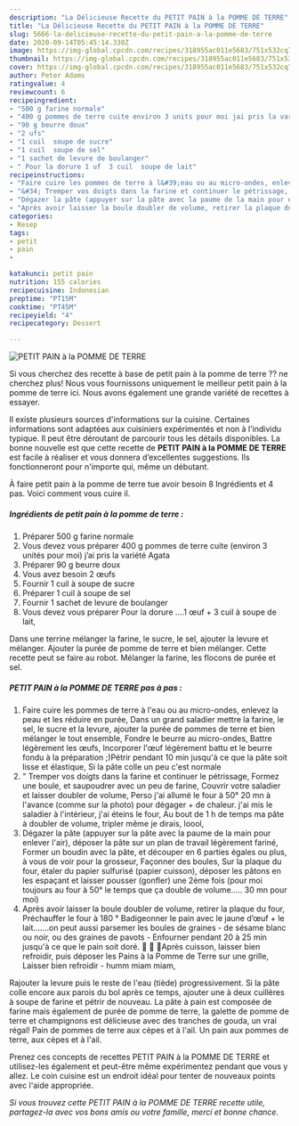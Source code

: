 ```yaml
---
description: "La Délicieuse Recette du PETIT PAIN à la POMME DE TERRE"
title: "La Délicieuse Recette du PETIT PAIN à la POMME DE TERRE"
slug: 5666-la-delicieuse-recette-du-petit-pain-a-la-pomme-de-terre
date: 2020-09-14T05:45:14.330Z
image: https://img-global.cpcdn.com/recipes/318955ac011e5683/751x532cq70/petit-pain-a-la-pomme-de-terre-photo-principale-de-la-recette.jpg
thumbnail: https://img-global.cpcdn.com/recipes/318955ac011e5683/751x532cq70/petit-pain-a-la-pomme-de-terre-photo-principale-de-la-recette.jpg
cover: https://img-global.cpcdn.com/recipes/318955ac011e5683/751x532cq70/petit-pain-a-la-pomme-de-terre-photo-principale-de-la-recette.jpg
author: Peter Adams
ratingvalue: 4
reviewcount: 6
recipeingredient:
- "500 g farine normale"
- "400 g pommes de terre cuite environ 3 units pour moi jai pris la varit Agata"
- "90 g beurre doux"
- "2 ufs"
- "1 cuil  soupe de sucre"
- "1 cuil  soupe de sel"
- "1 sachet de levure de boulanger"
- " Pour la dorure 1 uf  3 cuil  soupe de lait"
recipeinstructions:
- "Faire cuire les pommes de terre à l&#39;eau ou au micro-ondes, enlevez la peau et les réduire en purée, Dans un grand saladier mettre la farine, le sel, le sucre et la levure, ajouter la purée de pommes de terre et bien mélanger le tout ensemble, Fondre le beurre au micro-ondes, Battre légèrement les œufs, Incorporer l&#39;œuf légèrement battu et le beurre fondu à la préparation ;)Pétrir pendant 10 min jusqu&#39;à ce que la pâte soit lisse et élastique, Si la pâte colle un peu c&#39;est normale"
- "&#34; Tremper vos doigts dans la farine et continuer le pétrissage, Formez une boule, et saupoudrer avec un peu de farine, Couvrir votre saladier et laisser doubler de volume, Perso j&#39;ai allumé le four à 50° 20 mn à l&#39;avance (comme sur la photo) pour dégager + de chaleur. j&#39;ai mis le saladier à l&#39;intérieur, j&#39;ai éteins le four, Au bout de 1 h de temps ma pâte à doubler de volume, tripler même je dirais, loool,"
- "Dégazer la pâte (appuyer sur la pâte avec la paume de la main pour enlever l&#39;air), déposer la pâte sur un plan de travail légèrement fariné, Former un boudin avec la pâte, et découper en 6 parties égales ou plus, à vous de voir pour la grosseur, Façonner des boules, Sur la plaque du four, étaler du papier sulfurisé (papier cuisson), déposer les pâtons en les espaçant et laisser pousser (gonfler) une 2ème fois (pour moi toujours au four à 50° le temps que ça double de volume..... 30 mn pour moi)"
- "Après avoir laisser la boule doubler de volume, retirer la plaque du four, Préchauffer le four à 180 ° Badigeonner le pain avec le jaune d’œuf + le lait.......on peut aussi parsemer les boules de graines  de sésame blanc ou noir, ou des graines de pavots Enfourner pendant 20 à 25 min jusqu&#39;à ce que le pain soit doré. 🍔 🍔 🍔Après cuisson, laisser bien refroidir, puis déposer les Pains à la Pomme de Terre sur une grille, Laisser bien refroidir  humm miam miam,"
categories:
- Resep
tags:
- petit
- pain
- 

katakunci: petit pain  
nutrition: 155 calories
recipecuisine: Indonesian
preptime: "PT15M"
cooktime: "PT45M"
recipeyield: "4"
recipecategory: Dessert

---
```



![PETIT PAIN à la POMME DE TERRE](https://img-global.cpcdn.com/recipes/318955ac011e5683/751x532cq70/petit-pain-a-la-pomme-de-terre-photo-principale-de-la-recette.jpg)

Si vous cherchez des recette à base de petit pain à la pomme de terre ?? ne cherchez plus! Nous vous fournissons uniquement le meilleur petit pain à la pomme de terre ici. Nous avons également une grande variété de recettes à essayer.

Il existe plusieurs sources d'informations sur la cuisine. Certaines informations sont adaptées aux cuisiniers expérimentés et non à l'individu typique. Il peut être déroutant de parcourir tous les détails disponibles. La bonne nouvelle est que cette recette de <strong> PETIT PAIN à la POMME DE TERRE </strong> est facile à réaliser et vous donnera d’excellentes suggestions. Ils fonctionneront pour n'importe qui, même un débutant.

<!--inarticleads1-->

À faire petit pain à la pomme de terre tue avoir besoin 8 Ingrédients et 4 pas. Voici comment vous cuire il.

##### Ingrédients de petit pain à la pomme de terre :

1. Préparer 500 g farine normale
1. Vous devez vous préparer 400 g pommes de terre cuite (environ 3 unités pour moi) j’ai pris la variété Agata
1. Préparer 90 g beurre doux
1. Vous avez besoin 2 œufs
1. Fournir 1 cuil à soupe de sucre
1. Préparer 1 cuil à soupe de sel
1. Fournir 1 sachet de levure de boulanger
1. Vous devez vous préparer  Pour la dorure ….1 œuf + 3 cuil à soupe de lait,


Dans une terrine mélanger la farine, le sucre, le sel, ajouter la levure et mélanger. Ajouter la purée de pomme de terre et bien mélanger. Cette recette peut se faire au robot. Mélanger la farine, les flocons de purée et sel. 

<!--inarticleads2-->

##### PETIT PAIN à la POMME DE TERRE pas à pas :

1. Faire cuire les pommes de terre à l&#39;eau ou au micro-ondes, enlevez la peau et les réduire en purée, Dans un grand saladier mettre la farine, le sel, le sucre et la levure, ajouter la purée de pommes de terre et bien mélanger le tout ensemble, Fondre le beurre au micro-ondes, Battre légèrement les œufs, Incorporer l&#39;œuf légèrement battu et le beurre fondu à la préparation ;)Pétrir pendant 10 min jusqu&#39;à ce que la pâte soit lisse et élastique, Si la pâte colle un peu c&#39;est normale
1. &#34; Tremper vos doigts dans la farine et continuer le pétrissage, Formez une boule, et saupoudrer avec un peu de farine, Couvrir votre saladier et laisser doubler de volume, Perso j&#39;ai allumé le four à 50° 20 mn à l&#39;avance (comme sur la photo) pour dégager + de chaleur. j&#39;ai mis le saladier à l&#39;intérieur, j&#39;ai éteins le four, Au bout de 1 h de temps ma pâte à doubler de volume, tripler même je dirais, loool,
1. Dégazer la pâte (appuyer sur la pâte avec la paume de la main pour enlever l&#39;air), déposer la pâte sur un plan de travail légèrement fariné, Former un boudin avec la pâte, et découper en 6 parties égales ou plus, à vous de voir pour la grosseur, Façonner des boules, Sur la plaque du four, étaler du papier sulfurisé (papier cuisson), déposer les pâtons en les espaçant et laisser pousser (gonfler) une 2ème fois (pour moi toujours au four à 50° le temps que ça double de volume..... 30 mn pour moi)
1. Après avoir laisser la boule doubler de volume, retirer la plaque du four, Préchauffer le four à 180 ° Badigeonner le pain avec le jaune d’œuf + le lait.......on peut aussi parsemer les boules de graines  - de sésame blanc ou noir, ou des graines de pavots - Enfourner pendant 20 à 25 min jusqu&#39;à ce que le pain soit doré. 🍔 🍔 🍔Après cuisson, laisser bien refroidir, puis déposer les Pains à la Pomme de Terre sur une grille, Laisser bien refroidir  - humm miam miam,


Rajouter la levure puis le reste de l&#39;eau (tiède) progressivement. Si la pâte colle encore aux parois du bol après ce temps, ajouter une à deux cuillères à soupe de farine et pétrir de nouveau. La pâte à pain est composée de farine mais également de purée de pomme de terre, la galette de pomme de terre et champignons est délicieuse avec des tranches de gouda, un vrai régal! Pain de pommes de terre aux cèpes et à l&#39;ail. Un pain aux pommes de terre, aux cèpes et à l&#39;ail. 

<!--inarticleads1-->

<p>
Prenez ces concepts de recettes PETIT PAIN à la POMME DE TERRE et utilisez-les également et peut-être même expérimentez pendant que vous y allez. Le coin cuisine est un endroit idéal pour tenter de nouveaux points avec l'aide appropriée.
</p>

<p>
<i>Si vous trouvez cette PETIT PAIN à la POMME DE TERRE recette utile, partagez-la avec vos bons amis ou votre famille, merci et bonne chance.</i>
</p>
